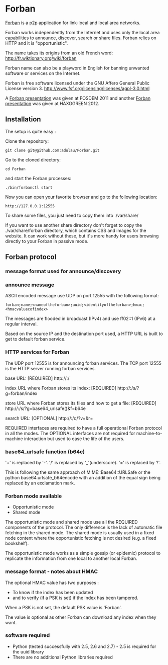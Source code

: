 Forban
======

[Forban](http://www.foo.be/forban/) is a p2p application for link-local and local area networks.

Forban works independently from the Internet and uses only the local 
area capabilities to announce, discover, search or share files. 
Forban relies on HTTP and it is "opportunistic".

The name takes its origins from an old French word: 
http://fr.wiktionary.org/wiki/forban 

Forban name can also be a playword in English
for banning unwanted software or services on the Internet.

Forban is free software licensed under 
the GNU Affero General Public License version 3.
http://www.fsf.org/licensing/licenses/agpl-3.0.html

A [Forban presentation](http://www.foo.be/forban/pres/2011-FOSDEM-Forban-Intro.pdf) was given at FOSDEM 2011
and another [Forban presentation](http://www.foo.be/haxogreen2012/forban-general.pdf) was given at HAXOGREEN 2012.

Installation
------------

The setup is quite easy :                             

Clone the repository:

    git clone git@github.com:adulau/Forban.git

Go to the cloned directory:

    cd Forban

and start the Forban processes:

    ./bin/forbanctl start

Now you can open your favorite browser and go to the following location:

    http://127.0.0.1:12555

To share some files, you just need to copy them into ./var/share/ 

If you want to use another share directory don't forget
to copy the ./var/share/forban directory, which contains CSS and images
for the website. It can work without these, but it's more handy for
users browsing directly to your Forban in passive mode.

Forban protocol
--------------- 

### message format used for announce/discovery

### announce message

ASCII encoded message use UDP on port 12555 with
the following format: 

    forban;name;<nameoftheforban>;uuid;<identityoftheforban>;hmac;<hmacvaluecofindex>

The messages are flooded in broadcast (IPv4) and use
ff02::1 (IPv6) at a regular interval.

Based on the source IP and the destination port used,
a HTTP URL is built to get to default forban service.

### HTTP services for Forban

The UDP port 12555 is for announcing forban services.
The TCP port 12555 is the HTTP server running forban services.

base URL: [REQUIRED]
    http://<ip>:<destport>/

index URL where Forban stores its index: [REQUIRED]
    http://<ip>:<destport>/s/?g=forban/index

store URL where Forban stores its files and how to get a file: [REQUIRED]
    http://<ip>:<destport>/s/?g=base64_urlsafe(<filenamefromindex>)&f=b64e

search URL: [OPTIONAL]
    http://<ip>:<destport>/q/?v=<yoursearch>&r=<refreshtimeinsec>

REQUIRED interfaces are required to have a full operational Forban
protocol in all the modes. The OPTIONAL interfaces are not required
for machine-to-machine interaction but used to ease the life of the users.

### base64_urlsafe function (b64e)

'+' is replaced by '-'.
'/' is replaced by '_'(underscore).
'=' is replaced by '!'.

This is following the same approach of MIME::Base64::URLSafe
or the python base64.urlsafe_b64encode with an addition of
the equal sign being replaced by an exclamation mark.

### Forban mode available

* Opportunistic mode
* Shared mode

The opportunistic mode and shared mode use all the REQUIRED components of
the protocol. The only difference is the lack of automatic file fetching
in the shared mode. The shared mode is usually used in a fixed node content
where the opportunistic fetching is not desired (e.g. a fixed bookshelf).

The opportunistic mode works as a simple gossip (or epidemic) protocol
to replicate the information from one local to another local Forban.

### message format - notes about HMAC

The optional HMAC value has two purposes :

* To know if the index has been updated
* and to verify (if a PSK is set) if the index has been tampered.

When a PSK is not set, the default PSK value is 'Forban'.

The value is optional as other Forban can download any index when they
want.

### software required

* Python (tested successfully with 2.5, 2.6 and 2.7) - 2.5 is required for the uuid library
* There are no additional Python libraries required

